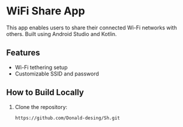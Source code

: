 # WiFi Share App

This app enables users to share their connected Wi-Fi networks with others. Built using Android Studio and Kotlin.

## Features
- Wi-Fi tethering setup
- Customizable SSID and password

## How to Build Locally
1. Clone the repository:
   ```bash
   https://github.com/Donald-desing/Sh.git
